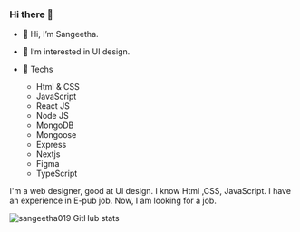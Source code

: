 ### Hi there 👋

<!--
**sangeetha019/sangeetha019** is a ✨ _special_ ✨ repository because its `README.md` (this file) appears on your GitHub profile.
-->
- 👋 Hi, I’m Sangeetha.
- 👀 I’m interested in UI design.
- 🌱 Techs

    -  Html & CSS
    -  JavaScript
    -  React JS
    -  Node JS
    -  MongoDB
    -  Mongoose
    -  Express
    -  Nextjs
    -  Figma
    - TypeScript


I'm a web designer, good at UI design. I  know Html ,CSS, JavaScript.  I have an experience in E-pub job. Now, I am looking for a job. 
<!--- 
sangeetha019/sangeetha019 is a ✨ special ✨ repository because its `README.md` (this file) appears on your GitHub profile.
You can click the Preview link to take a look at your changes.
--->
![sangeetha019 GitHub stats](https://github-readme-stats.vercel.app/api?username=sangeetha019&theme=radical)

<!-- Github Stats for repos -->
<!-- ![sangeetha019 GitHub Stats](https://github-readme-stats.vercel.app/api?username=sangeetha019&theme=dark&show_icons=true&count_private=true) -->
<!-- ![Top Langs](https://github-readme-stats.vercel.app/api/top-langs/?username=sangeetha019&theme=dark) -->

